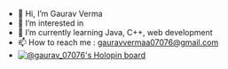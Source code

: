 - 👋 Hi, I’m Gaurav Verma
- 👀 I’m interested in
- 🌱 I’m currently learning Java, C++, web development
- 📫 How to reach me : gauravvermaa07076@gmail.com
- [![@gaurav_07076's Holopin board](https://holopin.me/gaurav_07076)](https://holopin.io/@gaurav_07076)


<!---
Gaurav07076/Gaurav07076 is a ✨ special ✨ repository because its `README.md` (this file) appears on your GitHub profile.
You can click the Preview link to take a look at your changes.
--->
